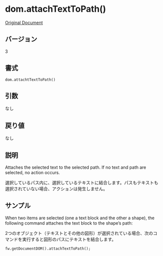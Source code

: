 # dom.attachTextToPath()

[Original Document](http://help.adobe.com/en_US/fireworks/cs/extend/WS5b3ccc516d4fbf351e63e3d1183c94856c-7f0a.html)

## バージョン

3

## 書式

```
dom.attachtTextToPath()
```

## 引数

なし

## 戻り値

なし

## 説明

Attaches the selected text to the selected path. If no text and path are selected, no action occurs. 

選択しているパス内に、選択しているテキストに結合します。パスもテキストも選択されていない場合、アクションは発生しません。

## サンプル

When two items are selected (one a text block and the other a shape), the following command attaches the text block to the shape’s path:

2つのオブジェクト（テキストとその他の図形）が選択されている場合、次のコマンドを実行すると図形のパスにテキストを結合します。

```
fw.getDocumentDOM().attachTextToPath();
```